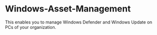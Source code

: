 # Windows-Asset-Management
This enables you to manage Windows Defender and Windows Update on PCs of your organization.
